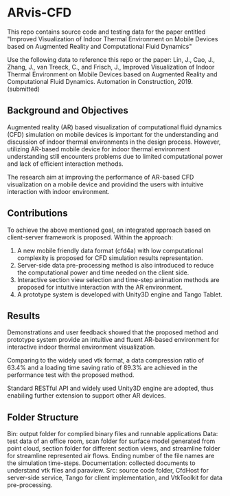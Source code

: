 # ARvis-CFD
This repo contains source code and testing data for the paper entitled "Improved Visualization of Indoor Thermal Environment on Mobile Devices based on Augmented Reality and Computational Fluid Dynamics"

Use the following data to reference this repo or the paper:
Lin, J., Cao, J., Zhang, J., van Treeck, C., and Frisch, J., Improved Visualization of Indoor Thermal Environment on Mobile Devices based on Augmented Reality and Computational Fluid Dynamics. Automation in Construction, 2019. (submitted)

## Background and Objectives
Augmented reality (AR) based visualization of computational fluid dynamics (CFD) simulation on mobile devices is important for the understanding and discussion of indoor thermal environments in the design process. However, utilizing AR-based mobile device for indoor thermal environment understanding still encounters problems due to limited computational power and lack of efficient interaction methods. 

The research aim at improving the performance of AR-based CFD visualization on a mobile device and providind the users with intuitive interaction with indoor environment.

## Contributions
To achieve the above mentioned goal, an integrated approach based on client-server framework is proposed. Within the approach:
1) A new mobile friendly data format (cfd4a) with low computational complexity is proposed for CFD simulation results representation. 
2) Server-side data pre-processing method is also introduced to reduce the computational power and time needed on the client side.
3) Interactive section view selection and time-step animation methods are proposed for intuitive interaction with the AR environment. 
4) A prototype system is developed with Unity3D engine and Tango Tablet.

## Results
Demonstrations and user feedback showed that the proposed method and prototype system provide an intuitive and fluent AR-based environment for interactive indoor thermal environment visualization. 
 
Comparing to the widely used vtk format, a data compression ratio of 63.4% and a loading time saving ratio of 89.3% are achieved in the performance test with the proposed method.

Standard RESTful API and widely used Unity3D engine are adopted, thus enabiling further extension to support other AR devices.

## Folder Structure
Bin: output folder for complied binary files and runnable applications
Data: test data of an office room, scan folder for surface model generated from point cloud, section folder for different section views, and streamline folder for streamline represented air flows. Ending number of the file names are the simulation time-steps.
Documentation: collected documents to understand vtk files and paraview.
Src: source code folder, CfdHost for server-side service, Tango for client implementation, and VtkToolkit for data pre-processing.
